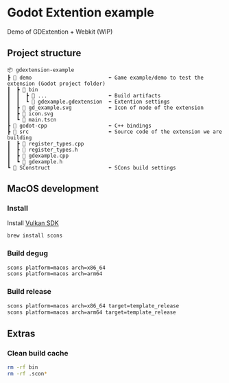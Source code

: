 # Godot Extention example

Demo of GDExtention + Webkit (WIP)

## Project structure
```
📦 gdextension-example
┣ 📂 demo                         ⬅️ Game example/demo to test the extension (Godot project folder)
┃  ┣ 📂 bin
┃  ┃  ┣ 📜 ...                    ⬅️ Build artifacts
┃  ┃  ┗ 📜 gdexample.gdextension  ⬅️ Extention settings
┃  ┣ 📜 gd_example.svg            ⬅️ Icon of node of the extension
┃  ┣ 📜 icon.svg
┃  ┗ 📜 main.tscn                 
┣ 📂 godot-cpp                    ⬅️ C++ bindings
┣ 📂 src                          ⬅️ Source code of the extension we are building
┃  ┣ 📜 register_types.cpp
┃  ┣ 📜 register_types.h
┃  ┣ 📜 gdexample.cpp
┃  ┗ 📜 gdexample.h                      
┗ 📜 SConstruct                   ⬅️ SCons build settings
```

## MacOS development

### Install
Install [Vulkan SDK](https://sdk.lunarg.com/sdk/download/latest/mac/vulkan-sdk.dmg)

```sh
brew install scons
```

### Build degug
```sh
scons platform=macos arch=x86_64
scons platform=macos arch=arm64
```

### Build release
```sh
scons platform=macos arch=x86_64 target=template_release
scons platform=macos arch=arm64 target=template_release
```

## Extras

### Clean build cache

```sh
rm -rf bin
rm -rf .scon*
```